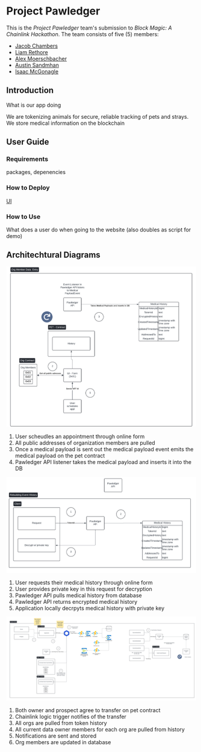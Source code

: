 # Project Pawledger

This is the _Project Pawledger_ team's submission to _Block Magic: A Chainlink Hackathon_. The team consists of five (5) members: 
* [Jacob Chambers](https://github.com/chambsbond)
* [Liam Rethore](https://github.com/liamliam2020)
* [Alex Moerschbacher](https://github.com/alexmoerschbacher)
* [Austin Sandmhan](https://github.com/sandmhan)
* [Isaac McGonagle](https://github.com/ikemcgon)

## Introduction

What is our app doing

We are tokenizing animals for secure, reliable tracking of pets and strays. We store medical information on the blockchain


## User Guide

### Requirements

packages, depenencies


### How to Deploy

[UI](https://lemon-rock-09e5dbe0f.5.azurestaticapps.net/)

### How to Use

What does a user do when going to the website (also doubles as script for demo)

## Architechtural Diagrams

![MedicalPayloadEvent](/images/MedicalPayloadEvent.png)
1. User scheudles an appointment through online form
2. All public addresses of organization members are pulled
3. Once a medical payload is sent out the medical payload event emits the medical payload on the pet contract
4. Pawledger API listener takes the medical payload and inserts it into the DB

![DecryptMedicalHistoryFlow](/images/DecryptMedicalHistoryFlow.png)
1. User requests their medical history through online form
2. User provides private key in this request for decryption
3. Pawledger API pulls medical history from database
4. Pawledger API returns encrypted medical history
5. Application locally decrpyts medical history with private key 

![TransferPetContractFlow](/images/TransferPetContract.png)
1. Both owner and prospect agree to transfer on pet contract
2. Chainlink logic trigger notifies of the transfer
3. All orgs are pulled from token history
4. All current data owner members for each org are pulled from history
5. Notifications are sent and stored
6. Org members are updated in database